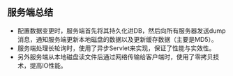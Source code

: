 

## 服务端总结
* 配置数据变更时，服务端首先将其持久化进DB，然后向所有服务器发送dump消息，通知服务端更新本地磁盘的数据以及更新缓存数据（主要是MD5）。
* 服务端处理长轮询时，使用了异步Servlet来实现，保证了性能与实效性。
* 另外服务端从本地磁盘读文件后通过网络传输给客户端时，使用了零拷贝技术，提高IO性能。

